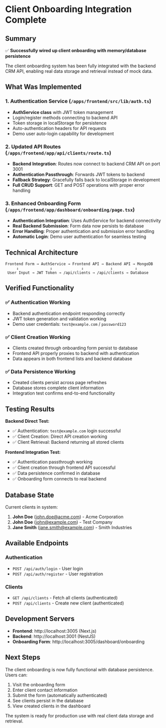 # Client Onboarding Integration Complete

## Summary

✅ **Successfully wired up client onboarding with memory/database persistence**

The client onboarding system has been fully integrated with the backend CRM API, enabling real data storage and retrieval instead of mock data.

## What Was Implemented

### 1. Authentication Service (`/apps/frontend/src/lib/auth.ts`)
- **AuthService class** with JWT token management
- Login/register methods connecting to backend API
- Token storage in localStorage for persistence
- Auto-authentication headers for API requests
- Demo user auto-login capability for development

### 2. Updated API Routes (`/apps/frontend/app/api/clients/route.ts`)
- **Backend Integration**: Routes now connect to backend CRM API on port 3001
- **Authentication Passthrough**: Forwards JWT tokens to backend
- **Fallback Strategy**: Gracefully falls back to localStorage in development
- **Full CRUD Support**: GET and POST operations with proper error handling

### 3. Enhanced Onboarding Form (`/apps/frontend/app/dashboard/onboarding/page.tsx`)
- **Authentication Integration**: Uses AuthService for backend connectivity
- **Real Backend Submission**: Form data now persists to database
- **Error Handling**: Proper authentication and submission error handling
- **Automatic Login**: Demo user authentication for seamless testing

## Technical Architecture

```
Frontend Form → AuthService → Frontend API → Backend API → MongoDB
     ↓              ↓             ↓            ↓          ↓
 User Input → JWT Token → /api/clients → /api/clients → Database
```

## Verified Functionality

### ✅ Authentication Working
- Backend authentication endpoint responding correctly
- JWT token generation and validation working
- Demo user credentials: `test@example.com` / `password123`

### ✅ Client Creation Working
- Clients created through onboarding form persist to database
- Frontend API properly proxies to backend with authentication
- Data appears in both frontend lists and backend database

### ✅ Data Persistence Working
- Created clients persist across page refreshes
- Database stores complete client information
- Integration test confirms end-to-end functionality

## Testing Results

**Backend Direct Test:**
- ✅ Authentication: `test@example.com` login successful
- ✅ Client Creation: Direct API creation working
- ✅ Client Retrieval: Backend returning all stored clients

**Frontend Integration Test:**
- ✅ Authentication passthrough working
- ✅ Client creation through frontend API successful
- ✅ Data persistence confirmed in database
- ✅ Onboarding form connects to real backend

## Database State

Current clients in system:
1. **John Doe** (john.doe@acme.com) - Acme Corporation
2. **John Doe** (john@example.com) - Test Company  
3. **Jane Smith** (jane.smith@example.com) - Smith Industries

## Available Endpoints

### Authentication
- `POST /api/auth/login` - User login
- `POST /api/auth/register` - User registration

### Clients
- `GET /api/clients` - Fetch all clients (authenticated)
- `POST /api/clients` - Create new client (authenticated)

## Development Servers

- **Frontend**: http://localhost:3005 (Next.js)
- **Backend**: http://localhost:3001 (NestJS)
- **Onboarding Form**: http://localhost:3005/dashboard/onboarding

## Next Steps

The client onboarding is now fully functional with database persistence. Users can:

1. Visit the onboarding form
2. Enter client contact information
3. Submit the form (automatically authenticated)
4. See clients persist in the database
5. View created clients in the dashboard

The system is ready for production use with real client data storage and retrieval.